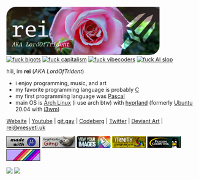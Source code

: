 <a href="#"><img width="400" alt="banner" src="./res/banner.png"/></a>
<br>
<a href="#"><img src="https://img.shields.io/badge/FOSS-now-black?labelColor=000102&color=ad2e61&style=flat-square" alt="fuck bigots"></a>
<a href="#"><img src="https://img.shields.io/badge/gay_socialism-now-black?labelColor=000102&color=bb3278&style=flat-square" alt="fuck capitalism"></a>
<a href="#"><img src="https://img.shields.io/badge/fuck-vibecoders-black?labelColor=000102&color=c03988&style=flat-square" alt="fuck vibecoders"></a>
<a href="#"><img src="https://img.shields.io/badge/fuck-AI_slop-black?labelColor=000102&color=b84491&style=flat-square" alt="fuck AI slop"></a>
<br>

hiii, im **rei** (*AKA LordOfTrident*)
- i enjoy programming, music, and art
- my favorite programming language is probably [C](https://en.wikipedia.org/wiki/C_(programming_language))
- my first programming language was [Pascal](https://en.wikipedia.org/wiki/Pascal_(programming_language))
- main OS is [Arch Linux](https://archlinux.org/) (i use arch btw) with [hyprland](https://hyprland.org/) (formerly [Ubuntu](https://ubuntu.com/) 20.04 with [i3wm](https://i3wm.org/))

[Website](https://lordoftrident.github.io/) |
[Youtube](https://www.youtube.com/@lordoftrident) |
[git.gay](https://git.gay/rei) |
[Codeberg](https://codeberg.org/lordoftrident) |
[Twitter](https://x.com/LordOfCrwn0) |
[Deviant Art](https://www.deviantart.com/lordoftrident) |
[rei@mesyeti.uk](mailto:rei@mesyeti.uk)

<a href="https://micro-editor.github.io/"><img src="./res/micro.png" alt="Written with Micro text editor"></a>
<a href="https://www.gimp.org/"><img src="./res/gimp.png" alt="Graphics made in Gimp"></a>
<a href="https://github.com/lordoftrident/tinview"><img src="./res/tinview.png" alt="Get tinview"></a>
<a href="https://trinity-engine.github.io"><img src="./res/trinity.gif" alt="Get Trinity"></a>
<a href="#"><img src="./res/linux.png" alt="Penguin computing"></a>
<a href="#"><img src="./res/rainbow.png" alt="Rainbow"></a>

<a href="#"><img width="45%" src="https://github-readme-stats.vercel.app/api/top-langs/?username=LordOfTrident&theme=nord&border_radius=0&layout=compact&bg_color=000102&title_color=d457a4&icon_color=d457a4&text_color=ffffff&border_color=000102"/></a>
<a href="#"><img width="45%" src="https://github-readme-stats.vercel.app/api/?username=LordOfTrident&theme=nord&border_radius=0&show_icons=true&layout=compact&bg_color=000102&title_color=d457a4&icon_color=d457a4&text_color=ffffff&border_color=000102"/></a>
